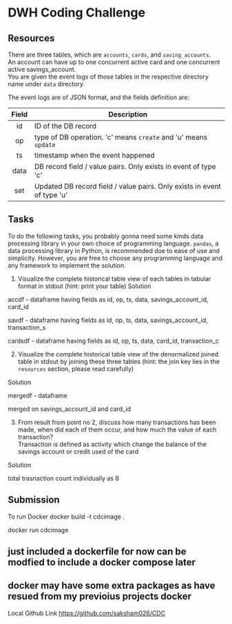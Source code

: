 # DWH Coding Challenge

## Resources

There are three tables, which are `accounts`, `cards`, and `saving_accounts`. <br>
An account can have up to one concurrent active card and one concurrent active savings_account. <br>
You are given the event logs of those tables in the respective directory name under `data` directory.

The event logs are of JSON format, and the fields definition are:

| Field | Description |
|:-----:|-------------|
| id | ID of the DB record |
| op | type of DB operation. 'c' means `create` and 'u' means `update` |
| ts | timestamp when the event happened |
| data | DB record field / value pairs. Only exists in event of type 'c' |
| set | Updated DB record field / value pairs. Only exists in event of type 'u' |

## Tasks

To do the following tasks, you probably gonna need some kinds data processing library in your own choice of programming language.
`pandas`, a data processing library in Python, is recommended due to ease of use and simplicity. However, you are free to choose
any programming language and any framework to implement the solution.

1. Visualize the complete historical table view of each tables in tabular format in stdout (hint: print your table)
Solution

accdf - dataframe
having fields
as id, op, ts, data, savings_account_id, card_id


savdf - dataframe
having fields
as id, op, ts, data, savings_account_id, transaction_s


cardsdf - dataframe
having fields
as id, op, ts, data, card_id, transaction_c

2. Visualize the complete historical table view of the denormalized joined table in stdout by joining these three tables (hint: the join key lies in the `resources` section, please read carefully)

Solution

mergedf - dataframe

merged on savings_account_id and card_id


3. From result from point no 2, discuss how many transactions has been made, when did each of them occur, and how much the value of each transaction?  
   Transaction is defined as activity which change the balance of the savings account or credit used of the card
   
Solution

total trasnaction count individually as 8


## Submission

To run Docker
docker build -t cdcimage .

docker run cdcimage


## just included a dockerfile for now can be modfied to include a docker compose later
## docker may have some extra packages as have resued from my previoius projects docker

Local Github Link
https://github.com/saksham026/CDC

